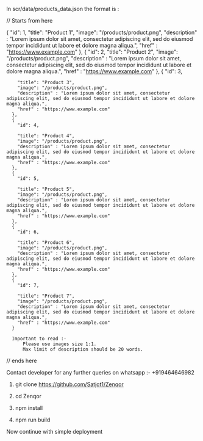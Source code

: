 In scr/data/products_data.json the format is :

// Starts from here 

{
        "id": 1,
        "title": "Product 1",
        "image": "/products/product.png",
        "description" : "Lorem ipsum dolor sit amet, consectetur adipiscing elit, sed do eiusmod tempor incididunt ut labore et dolore magna aliqua.",
        "href" : "https://www.example.com"
      },
      {
        "id": 2,
        "title": "Product 2",
        "image": "/products/product.png",
        "description" : "Lorem ipsum dolor sit amet, consectetur adipiscing elit, sed do eiusmod tempor incididunt ut labore et dolore magna aliqua.",
        "href" : "https://www.example.com"
      },
      {
        "id": 3,
      
        "title": "Product 3",
        "image": "/products/product.png",
        "description" : "Lorem ipsum dolor sit amet, consectetur adipiscing elit, sed do eiusmod tempor incididunt ut labore et dolore magna aliqua.",
        "href" : "https://www.example.com"
      },
      {
        "id": 4,
      
        "title": "Product 4",
        "image": "/products/product.png",
        "description" : "Lorem ipsum dolor sit amet, consectetur adipiscing elit, sed do eiusmod tempor incididunt ut labore et dolore magna aliqua.",
        "href" : "https://www.example.com"
      },
      {
        "id": 5,
      
        "title": "Product 5",
        "image": "/products/product.png",
        "description" : "Lorem ipsum dolor sit amet, consectetur adipiscing elit, sed do eiusmod tempor incididunt ut labore et dolore magna aliqua.",
        "href" : "https://www.example.com"
      },
      {
        "id": 6,
      
        "title": "Product 6",
        "image": "/products/product.png",
        "description" : "Lorem ipsum dolor sit amet, consectetur adipiscing elit, sed do eiusmod tempor incididunt ut labore et dolore magna aliqua.",
        "href" : "https://www.example.com"
      },
      {
        "id": 7,
      
        "title": "Product 7",
        "image": "/products/product.png",
        "description" : "Lorem ipsum dolor sit amet, consectetur adipiscing elit, sed do eiusmod tempor incididunt ut labore et dolore magna aliqua.",
        "href" : "https://www.example.com"
      }

      Important to read :-
          Please use images size 1:1.
          Max limit of description should be 20 words.

// ends here

Contact developer for any further queries on whatsapp :- +919464646982

1. git clone https://github.com/Satjot1/Zenqor

2. cd Zenqor

3. npm install

4. npm run build

Now continue with simple deployment


